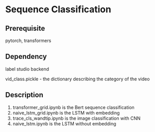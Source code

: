 # Sequence Classification

## Prerequisite

pytorch, transformers

## Dependency

label studio backend

vid_class.pickle - the dictionary describing the category of the video

## Description

1. transformer_grid.ipynb is the Bert sequence classification
2. naive_lstm_grid.ipynb is the LSTM with embedding
3. trace_cls_wandtip.ipynb is the image classification with CNN
4. naive_lstm.ipynb is the LSTM without embedding
